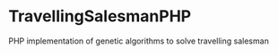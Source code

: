TravellingSalesmanPHP
=====================

PHP implementation of genetic algorithms to solve travelling salesman
